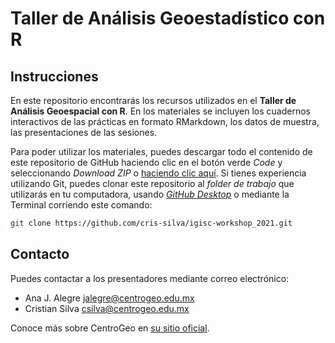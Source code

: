 # Taller de Análisis Geoestadístico con R

## Instrucciones

En este repositorio encontrarás los recursos utilizados en el **Taller de Análisis Geoespacial con R**. En los materiales se incluyen los cuadernos interactivos de las prácticas en formato RMarkdown, los datos de muestra, las presentaciones de las sesiones.

Para poder utilizar los materiales, puedes descargar todo el contenido de este repositorio de GitHub haciendo clic en el botón verde *Code* y seleccionando *Download ZIP* o [haciendo clic aquí](https://github.com/cris-silva/igisc-workshop_2021/archive/refs/heads/main.zip). Si tienes experiencia utilizando Git, puedes clonar este repositorio al *folder de trabajo* que utilizarás en tu computadora, usando *[GitHub Desktop](https://desktop.github.com)* o mediante la Terminal corriendo este comando:

``` bash
git clone https://github.com/cris-silva/igisc-workshop_2021.git
```

## Contacto

Puedes contactar a los presentadores mediante correo electrónico:

* Ana J. Alegre [jalegre@centrogeo.edu.mx](mailto:jalegre@centrogeo.edu.mx)
* Cristian Silva [csilva@centrogeo.edu.mx](mailto:csilva@centrogeo.edu.mx)

Conoce más sobre CentroGeo en [su sitio oficial](https://www.centrogeo.org.mx).